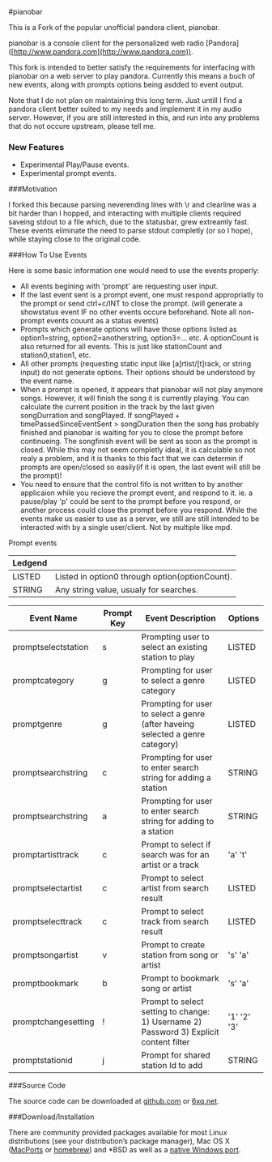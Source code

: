 #pianobar

This is a Fork of the popular unofficial pandora client, pianobar.

pianobar is a console client for the personalized web radio [Pandora]
([http://www.pandora.com](http://www.pandora.com)).

This fork is intended to better satisfy the requirements for interfacing with pianobar on a web server to play pandora.
Currently this means a buch of new events, along with prompts options being asdded to event output. 

Note that I do not plan on maintaining this long term. Just untill I find a pandora client better suited to my needs and implement it in my audio server. However, if you are still interested in this, and run into any problems that do not occure upstream, please tell me.

### New Features

* Experimental Play/Pause events.
* Experimental prompt events.

###Motivation

I forked this because parsing neverending lines with \r and clearline was a bit harder than I hopped, and interacting with multiple clients required saveing stdout to a file which, due to the statusbar, grew extreamly fast. These events eliminate the need to parse stdout completly (or so I hope), while staying close to the original code.

###How To Use Events

Here is some basic information one would need to use the events
properly:

 - All events begining with 'prompt' are requesting user input.
 - If the last event sent is a prompt event, one must respond
   appropriatly to the prompt or send ctrl+c/INT to close the prompt.
   (will generate a showstatus event IF no other events occure
   beforehand. Note all non-prompt events couunt as a status events)
 - Prompts which generate options will have those options listed as
   option1=string, option2=anotherstring, option3=... etc. A optionCount
   is also returned for all events. This is just like stationCount and
   station0,station1, etc.
 - All other prompts (requesting static input like [a]rtist/[t]rack, or
   string input) do not generate options. Their options should be understood
   by the event name.
 - When a prompt is opened, it appears that pianobar will not play
   anymore songs. However, it will finish the song it is currently
   playing. You can calculate the current position in the track by the
   last given songDurration and songPlayed. If songPlayed +
   timePassedSinceEventSent > songDuration then the song has probably
   finished and pianobar is waiting for you to close the prompt before
   continueing. The songfinish event will be sent as soon as the prompt
   is closed. While this may not seem  completly ideal, it is calculable
   so not realy a problem, and it is thanks to this fact that we can
   determin if prompts are open/closed so easily(if it is open, the last
   event will still be the prompt)!
 - You need to ensure that the control fifo is not written to by another applicaion while you recieve the prompt event, and respond to it. ie. a pause/play 'p' could be sent to the prompt before you respond, or another process could close the prompt before you respond. While the events make us easier to use as a server, we still are still intended to be interacted with by a single user/client. Not by multiple like mpd.

Prompt events

Ledgend |   |
-------|------------------------------------------- |
LISTED | Listed in option0 through option(optionCount). |
STRING | Any string value, usualy for searches. |

Event Name          | Prompt Key | Event Description                                                | Options |
------------------- | -------- | ------------------------------------------------------------------| ----------- |
promptselectstation | s | Prompting user to select an existing station to play | LISTED
promptcategory      | g | Prompting for user to select a genre category | LISTED
promptgenre         | g | Prompting for user to select a genre (after haveing selected a genre category) | LISTED
promptsearchstring  | c | Prompting for user to enter search string for adding a station  | STRING
promptsearchstring  | a | Prompting for user to enter search string for adding to a station  |STRING
promptartisttrack   | c | Prompt to select if search was for an artist or a track | 'a' 't'
promptselectartist  | c | Prompt to select artist from search result | LISTED
promptselecttrack  | c | Prompt to select track from search result | LISTED
promptsongartist   | v | Prompt to create station from song or artist | 's' 'a'
promptbookmark     | b | Prompt to bookmark song or artist | 's' 'a'
promptchangesetting     | ! | Prompt to select setting to change: 1) Username 2) Password 3) Explicit content filter | '1' '2' '3'
promptstationid    | j | Prompt for shared station Id to add | STRING

###Source Code

The source code can be downloaded at [github.com](http://github.com/PromyLOPh/pianobar/)
or [6xq.net](http://6xq.net/projects/pianobar/).

###Download/Installation

There are community provided packages available for most Linux distributions (see your distribution’s package manager), Mac OS X ([MacPorts](http://trac.macports.org/browser/trunk/dports/audio/pianobar/Portfile) or [homebrew](http://brew.sh/)) and *BSD as well as a [native Windows port](https://github.com/thedmd/pianobar-windows).
